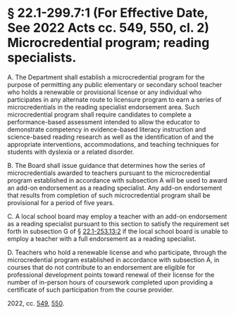 # § 22.1-299.7:1  (For Effective Date, See 2022 Acts cc. 549, 550, cl. 2) Microcredential program; reading specialists.

<p>A. The Department shall establish a microcredential program for the purpose of permitting any public elementary or secondary school teacher who holds a renewable or provisional license or any individual who participates in any alternate route to licensure program to earn a series of microcredentials in the reading specialist endorsement area. Such microcredential program shall require candidates to complete a performance-based assessment intended to allow the educator to demonstrate competency in evidence-based literacy instruction and science-based reading research as well as the identification of and the appropriate interventions, accommodations, and teaching techniques for students with dyslexia or a related disorder.</p><p>B. The Board shall issue guidance that determines how the series of microcredentials awarded to teachers pursuant to the microcredential program established in accordance with subsection A will be used to award an add-on endorsement as a reading specialist. Any add-on endorsement that results from completion of such microcredential program shall be provisional for a period of five years.</p><p>C. A local school board may employ a teacher with an add-on endorsement as a reading specialist pursuant to this section to satisfy the requirement set forth in subsection G of § <a href='/vacode/22.1-253.13:2/'>22.1-253.13:2</a> if the local school board is unable to employ a teacher with a full endorsement as a reading specialist.</p><p>D. Teachers who hold a renewable license and who participate, through the microcredential program established in accordance with subsection A, in courses that do not contribute to an endorsement are eligible for professional development points toward renewal of their license for the number of in-person hours of coursework completed upon providing a certificate of such participation from the course provider. </p><p>2022, cc. <a href='http://lis.virginia.gov/cgi-bin/legp604.exe?221+ful+CHAP0549'>549</a>, <a href='http://lis.virginia.gov/cgi-bin/legp604.exe?221+ful+CHAP0550'>550</a>.</p>